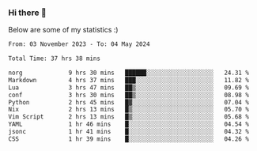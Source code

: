 ### Hi there 👋
Below are some of my statistics :)

<!--START_SECTION:waka-->

```txt
From: 03 November 2023 - To: 04 May 2024

Total Time: 37 hrs 38 mins

norg             9 hrs 30 mins   ██████░░░░░░░░░░░░░░░░░░░   24.31 %
Markdown         4 hrs 37 mins   ███░░░░░░░░░░░░░░░░░░░░░░   11.82 %
Lua              3 hrs 47 mins   ██▒░░░░░░░░░░░░░░░░░░░░░░   09.69 %
conf             3 hrs 30 mins   ██▒░░░░░░░░░░░░░░░░░░░░░░   08.98 %
Python           2 hrs 45 mins   █▓░░░░░░░░░░░░░░░░░░░░░░░   07.04 %
Nix              2 hrs 13 mins   █▒░░░░░░░░░░░░░░░░░░░░░░░   05.70 %
Vim Script       2 hrs 13 mins   █▒░░░░░░░░░░░░░░░░░░░░░░░   05.68 %
YAML             1 hr 46 mins    █░░░░░░░░░░░░░░░░░░░░░░░░   04.54 %
jsonc            1 hr 41 mins    █░░░░░░░░░░░░░░░░░░░░░░░░   04.32 %
CSS              1 hr 39 mins    █░░░░░░░░░░░░░░░░░░░░░░░░   04.26 %
```

<!--END_SECTION:waka-->

<!--
**KlapenHz/KlapenHz** is a ✨ _special_ ✨ repository because its `README.md` (this file) appears on your GitHub profile.

Here are some ideas to get you started:

- 🔭 I’m currently working on ...
- 🌱 I’m currently learning ...
- 👯 I’m looking to collaborate on ...
- 🤔 I’m looking for help with ...
- 💬 Ask me about ...
- 📫 How to reach me: ...
- 😄 Pronouns: ...
- ⚡ Fun fact: ...
-->
